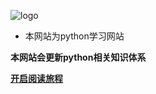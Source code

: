 <!--
 * @Author: zpc 2827985512@qq.com
 * @Date: 2023-01-29 11:15:02
 * @LastEditors: zpc 2827985512@qq.com
 * @LastEditTime: 2023-01-29 11:18:36
 * @FilePath: \repository\_coverpage.md
 * @Description: 这是默认设置,请设置`customMade`, 打开koroFileHeader查看配置 进行设置: https://github.com/OBKoro1/koro1FileHeader/wiki/%E9%85%8D%E7%BD%AE
-->
![logo](https://img2.baidu.com/it/u=2821710197,1569160826&fm=253&fmt=auto&app=138&f=PNG?w=600&h=421)


- 本网站为python学习网站

**本网站会更新python相关知识体系**

[**开启阅读旅程**](README.md)